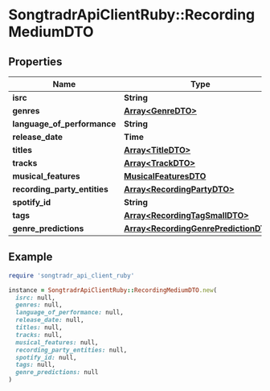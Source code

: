 # SongtradrApiClientRuby::RecordingMediumDTO

## Properties

| Name | Type | Description | Notes |
| ---- | ---- | ----------- | ----- |
| **isrc** | **String** |  |  |
| **genres** | [**Array&lt;GenreDTO&gt;**](GenreDTO.md) |  | [optional] |
| **language_of_performance** | **String** |  | [optional] |
| **release_date** | **Time** |  | [optional] |
| **titles** | [**Array&lt;TitleDTO&gt;**](TitleDTO.md) |  | [optional] |
| **tracks** | [**Array&lt;TrackDTO&gt;**](TrackDTO.md) |  | [optional] |
| **musical_features** | [**MusicalFeaturesDTO**](MusicalFeaturesDTO.md) |  | [optional] |
| **recording_party_entities** | [**Array&lt;RecordingPartyDTO&gt;**](RecordingPartyDTO.md) |  | [optional] |
| **spotify_id** | **String** |  | [optional] |
| **tags** | [**Array&lt;RecordingTagSmallDTO&gt;**](RecordingTagSmallDTO.md) |  | [optional] |
| **genre_predictions** | [**Array&lt;RecordingGenrePredictionDTO&gt;**](RecordingGenrePredictionDTO.md) |  | [optional] |

## Example

```ruby
require 'songtradr_api_client_ruby'

instance = SongtradrApiClientRuby::RecordingMediumDTO.new(
  isrc: null,
  genres: null,
  language_of_performance: null,
  release_date: null,
  titles: null,
  tracks: null,
  musical_features: null,
  recording_party_entities: null,
  spotify_id: null,
  tags: null,
  genre_predictions: null
)
```

